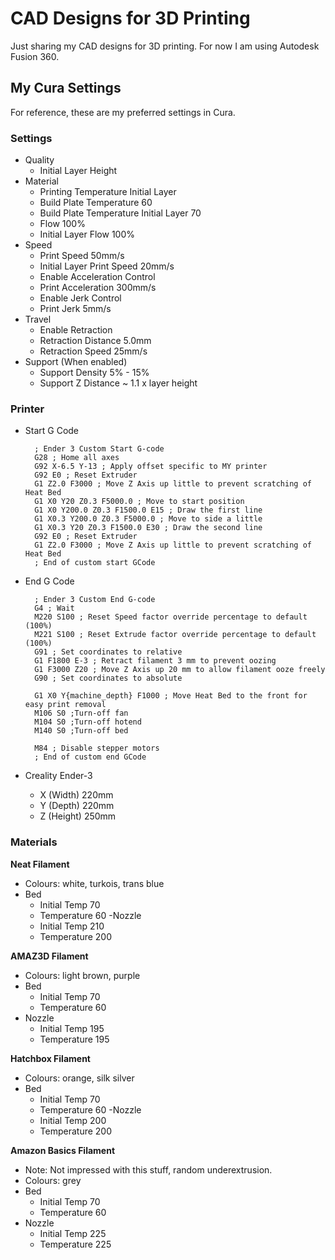 # CAD Designs for 3D Printing

Just sharing my CAD designs for 3D printing. For now I am using Autodesk Fusion 360.

## My Cura Settings

For reference, these are my preferred settings in Cura.

### Settings

- Quality
    * Initial Layer Height
- Material
    * Printing Temperature Initial Layer
    * Build Plate Temperature                   60
    * Build Plate Temperature Initial Layer     70
    * Flow                                      100%
    * Initial Layer Flow                        100%
- Speed
    * Print Speed                               50mm/s
    * Initial Layer Print Speed                 20mm/s
    * Enable Acceleration Control
    * Print Acceleration                        300mm/s
    * Enable Jerk Control
    * Print Jerk                                5mm/s
- Travel
    * Enable Retraction
    * Retraction Distance                       5.0mm
    * Retraction Speed                          25mm/s
- Support (When enabled)
    * Support Density                           5% - 15%
    * Support Z Distance                        ~ 1.1 x layer height

### Printer

- Start G Code

        ; Ender 3 Custom Start G-code
        G28 ; Home all axes
        G92 X-6.5 Y-13 ; Apply offset specific to MY printer
        G92 E0 ; Reset Extruder
        G1 Z2.0 F3000 ; Move Z Axis up little to prevent scratching of Heat Bed
        G1 X0 Y20 Z0.3 F5000.0 ; Move to start position
        G1 X0 Y200.0 Z0.3 F1500.0 E15 ; Draw the first line
        G1 X0.3 Y200.0 Z0.3 F5000.0 ; Move to side a little
        G1 X0.3 Y20 Z0.3 F1500.0 E30 ; Draw the second line
        G92 E0 ; Reset Extruder
        G1 Z2.0 F3000 ; Move Z Axis up little to prevent scratching of Heat Bed
        ; End of custom start GCode

- End G Code

        ; Ender 3 Custom End G-code
        G4 ; Wait
        M220 S100 ; Reset Speed factor override percentage to default (100%)
        M221 S100 ; Reset Extrude factor override percentage to default (100%)
        G91 ; Set coordinates to relative
        G1 F1800 E-3 ; Retract filament 3 mm to prevent oozing
        G1 F3000 Z20 ; Move Z Axis up 20 mm to allow filament ooze freely
        G90 ; Set coordinates to absolute
        
        G1 X0 Y{machine_depth} F1000 ; Move Heat Bed to the front for easy print removal
        M106 S0 ;Turn-off fan
        M104 S0 ;Turn-off hotend
        M140 S0 ;Turn-off bed

        M84 ; Disable stepper motors
        ; End of custom end GCode

- Creality Ender-3
    * X (Width) 220mm
    * Y (Depth) 220mm
    * Z (Height) 250mm

### Materials

**Neat Filament**

- Colours: white, turkois, trans blue
- Bed
    * Initial Temp  70
    * Temperature   60
-Nozzle
    * Initial Temp  210
    * Temperature   200

**AMAZ3D Filament**

- Colours: light brown, purple
- Bed
    * Initial Temp  70
    * Temperature   60
- Nozzle
    * Initial Temp  195
    * Temperature   195

**Hatchbox Filament**

- Colours: orange, silk silver
- Bed
    * Initial Temp  70
    * Temperature   60
-Nozzle
    * Initial Temp  200
    * Temperature   200

**Amazon Basics Filament**

- Note: Not impressed with this stuff, random underextrusion.
- Colours: grey
- Bed
    * Initial Temp  70
    * Temperature   60
- Nozzle
    * Initial Temp  225
    * Temperature   225

